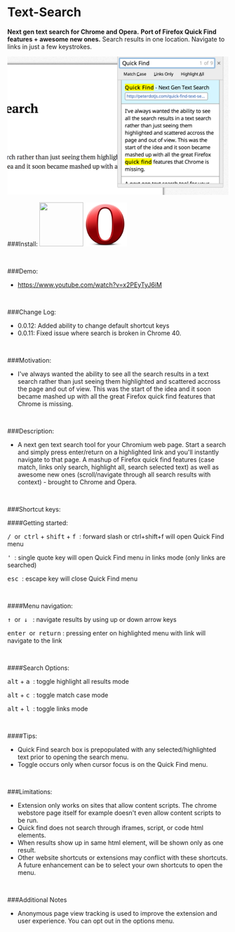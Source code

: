 Text-Search
===========

**Next gen text search for Chrome and Opera.** **Port of Firefox Quick Find features + awesome new ones.** 
Search results in one location. Navigate to links in just a few keystrokes.

![Quick Find Screenshot](https://raw.githubusercontent.com/peterdotjs/resources/master/quick-find/ss1.png)

###Install:
<a href="https://chrome.google.com/webstore/detail/quick-find-next-gen-text/dejblhmebonldngnmeidliaifgiagcjj"><img src="https://raw.githubusercontent.com/peterdotjs/resources/master/Franksouza183-Fs-Apps-google-chrome.ico" height="100" width="100"></a><a href="https://addons.opera.com/en/extensions/details/quick-find-for-operatm/"><img src="https://raw.githubusercontent.com/peterdotjs/resources/master/opera-browser.png" height="100" width="100"></a>

<br>

###Demo:
- https://www.youtube.com/watch?v=x2PEyTyJ6iM

<br>

###Change Log: 
- 0.0.12: Added ability to change default shortcut keys
- 0.0.11: Fixed issue where search is broken in Chrome 40.

<br>

###Motivation:
- I've always wanted the ability to see all the search results in a text search rather than just seeing them highlighted and scattered accross the page and out of view. This was the start of the idea and it soon became mashed up with all the great Firefox quick find features that Chrome is missing.

<br>

###Description:
- A next gen text search tool for your Chromium web page. Start a search and simply press enter/return on a highlighted link and you'll instantly navigate to that page. A mashup of Firefox quick find features (case match, links only search, highlight all, search selected text) as well as awesome new ones (scroll/navigate through all search results with context) - brought to Chrome and Opera. 

<br>

###Shortcut keys:

####Getting started:

<kbd class="light">/</kbd>&nbsp; or  &nbsp;<kbd class="light">ctrl</kbd> + <kbd class="light">shift</kbd> + <kbd class="light">f</kbd>&nbsp;&nbsp;: forward slash or ctrl+shift+f will open Quick Find menu

<kbd class="light">'</kbd>&nbsp;&nbsp;: single quote key will open Quick Find menu in links mode (only links are searched)

<kbd class="light">esc</kbd>&nbsp;&nbsp;: escape key will close Quick Find menu

<br>

####Menu navigation:

<kbd class="light">&#8593;</kbd>&nbsp; or &nbsp;<kbd class="light">&#8595;</kbd>
&nbsp;&nbsp;: navigate results by using up or down arrow keys

<kbd class="light">enter</kbd>&nbsp; or &nbsp;<kbd class="light">return</kbd> : pressing enter on highlighted menu with link will navigate to the link

<br>

####Search Options:

<kbd class="light">alt</kbd> + <kbd class="light">a</kbd>&nbsp;&nbsp;: toggle highlight all results mode

<kbd class="light">alt</kbd> + <kbd class="light">c</kbd>&nbsp;&nbsp;: toggle match case mode

<kbd class="light">alt</kbd> + <kbd class="light">l</kbd>&nbsp;&nbsp;: toggle links mode

<br>

####Tips:
- Quick Find search box is prepopulated with any selected/highlighted text prior to opening the search menu.
- Toggle occurs only when cursor focus is on the Quick Find menu.

<br>

###Limitations:
- Extension only works on sites that allow content scripts. The chrome webstore page itself for example doesn't even allow content scripts to be run.
- Quick find does not search through iframes, script, or code html elements.
- When results show up in same html element, will be shown only as one result.
- Other website shortcuts or extensions may conflict with these shortcuts. A future enhancement can be to select your own shortcuts to open the menu.

<br>

###Additional Notes
- Anonymous page view tracking is used to improve the extension and user experience. You can opt out in the options menu.
